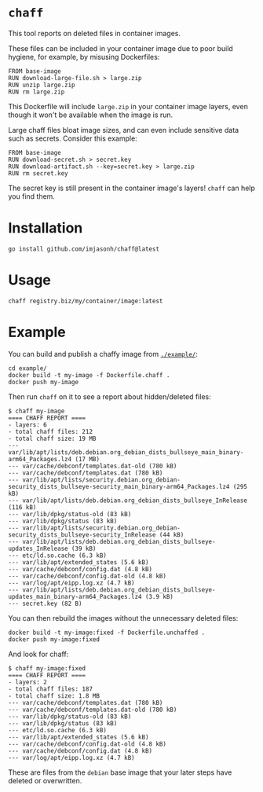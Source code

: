 # `chaff`

This tool reports on deleted files in container images.

These files can be included in your container image due to poor build hygiene, for example, by misusing Dockerfiles:

```
FROM base-image
RUN download-large-file.sh > large.zip
RUN unzip large.zip
RUN rm large.zip
```

This Dockerfile will include `large.zip` in your container image layers, even though it won't be available when the image is run.

Large chaff files bloat image sizes, and can even include sensitive data such as secrets.
Consider this example:

```
FROM base-image
RUN download-secret.sh > secret.key
RUN download-artifact.sh --key=secret.key > large.zip
RUN rm secret.key
```

The secret key is still present in the container image's layers!
`chaff` can help you find them.

# Installation

```
go install github.com/imjasonh/chaff@latest
```

# Usage

```
chaff registry.biz/my/container/image:latest
```

# Example

You can build and publish a chaffy image from [`./example/`](./example):

```
cd example/
docker build -t my-image -f Dockerfile.chaff .
docker push my-image
```

Then run `chaff` on it to see a report about hidden/deleted files:

```
$ chaff my-image
==== CHAFF REPORT ====
- layers: 6
- total chaff files: 212
- total chaff size: 19 MB
--- var/lib/apt/lists/deb.debian.org_debian_dists_bullseye_main_binary-arm64_Packages.lz4 (17 MB)
--- var/cache/debconf/templates.dat-old (780 kB)
--- var/cache/debconf/templates.dat (780 kB)
--- var/lib/apt/lists/security.debian.org_debian-security_dists_bullseye-security_main_binary-arm64_Packages.lz4 (295 kB)
--- var/lib/apt/lists/deb.debian.org_debian_dists_bullseye_InRelease (116 kB)
--- var/lib/dpkg/status-old (83 kB)
--- var/lib/dpkg/status (83 kB)
--- var/lib/apt/lists/security.debian.org_debian-security_dists_bullseye-security_InRelease (44 kB)
--- var/lib/apt/lists/deb.debian.org_debian_dists_bullseye-updates_InRelease (39 kB)
--- etc/ld.so.cache (6.3 kB)
--- var/lib/apt/extended_states (5.6 kB)
--- var/cache/debconf/config.dat (4.8 kB)
--- var/cache/debconf/config.dat-old (4.8 kB)
--- var/log/apt/eipp.log.xz (4.7 kB)
--- var/lib/apt/lists/deb.debian.org_debian_dists_bullseye-updates_main_binary-arm64_Packages.lz4 (3.9 kB)
--- secret.key (82 B)
```

You can then rebuild the images without the unnecessary deleted files:

```
docker build -t my-image:fixed -f Dockerfile.unchaffed .
docker push my-image:fixed
```

And look for chaff:

```
$ chaff my-image:fixed
==== CHAFF REPORT ====
- layers: 2
- total chaff files: 187
- total chaff size: 1.8 MB
--- var/cache/debconf/templates.dat (780 kB)
--- var/cache/debconf/templates.dat-old (780 kB)
--- var/lib/dpkg/status-old (83 kB)
--- var/lib/dpkg/status (83 kB)
--- etc/ld.so.cache (6.3 kB)
--- var/lib/apt/extended_states (5.6 kB)
--- var/cache/debconf/config.dat-old (4.8 kB)
--- var/cache/debconf/config.dat (4.8 kB)
--- var/log/apt/eipp.log.xz (4.7 kB)
```

These are files from the `debian` base image that your later steps have deleted or overwritten.
